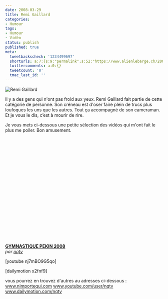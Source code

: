 ```yaml
---
date: 2008-03-29
title: Remi Gaillard
categories:
- Humour
tags:
- Humour
- Vidéo
status: publish
published: true
meta:
  tweetbackscheck: '1234499697'
  shorturls: a:7:{s:9:"permalink";s:52:"https://www.alienlebarge.ch/2008/03/29/remi-gaillard/";s:7:"tinyurl";s:25:"https://tinyurl.com/che7u4";s:4:"isgd";s:17:"https://is.gd/izHi";s:5:"bitly";s:18:"https://bit.ly/7lmD";s:5:"snipr";s:22:"https://snipr.com/be7j5";s:5:"snurl";s:22:"https://snurl.com/be7j5";s:7:"snipurl";s:24:"https://snipurl.com/be7j5";}
  twittercomments: a:0:{}
  tweetcount: '0'
  tmac_last_id: ''
---
```

<img src="https://dlgjp9x71cipk.cloudfront.net/2008/03/remigaillard.png" alt="Remi Gaillard" />

Il y a des gens qui n'ont pas froid aux yeux. Remi Gaillard fait partie de cette catégorie de personne. Son créneau est d'oser faire plein de trucs plus loufoques les uns que les autres. Tout ça accompagné de son cameraman. Et je vous le dis, c’est à mourir de rire.

Je vous mets ci-dessous une petite sélection des vidéos qui m'ont fait le plus me poiler.
Bon amusement.

<!--more-->

<div><object width="420" height="339"><param name="movie" value="https://www.dailymotion.com/swf/x2x92r" /><param name="allowFullScreen" value="true" /><param name="allowScriptAccess" value="always" /><embed src="https://www.dailymotion.com/swf/x2x92r" type="application/x-shockwave-flash" width="420" height="339" allowFullScreen="true" allowScriptAccess="always"></embed></object><br /><b><a href="https://www.dailymotion.com/swf/x2x92r">GYMNASTIQUE PEKIN 2008</a></b><br /><i>par <a href="https://www.dailymotion.com/nqtv">nqtv</a></i></div>

[youtube nj7mBO9G5qo]

[dailymotion x2fnf9]

vous pourrez en trouvez d'autres au adresses ci-dessous :
<a href="https://nimportequi.com/">www.nimportequi.com</a>
<a href="https://youtube.com/user/nqtv">www.youtube.com/user/nqtv</a>
<a href="https://www.dailymotion.com/nqtv">www.dailymotion.com/nqtv</a>

